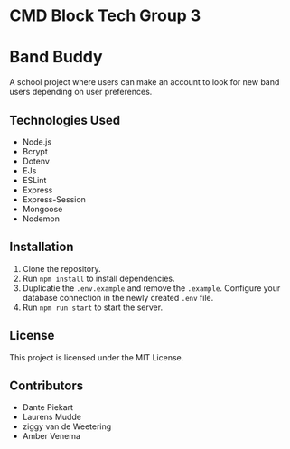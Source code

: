 # CMD Block Tech Group 3
# Band Buddy

A school project where users can make an account to look for new band users depending on user preferences.

## Technologies Used
- Node.js
- Bcrypt
- Dotenv
- EJs
- ESLint
- Express
- Express-Session
- Mongoose
- Nodemon

## Installation
1. Clone the repository.
2. Run `npm install` to install dependencies.
3. Duplicatie the `.env.example` and remove the `.example`. Configure your database connection in the newly created `.env` file.
4. Run `npm run start` to start the server.

## License
This project is licensed under the MIT License.

## Contributors
- Dante Piekart
- Laurens Mudde
- ziggy van de Weetering
- Amber Venema
